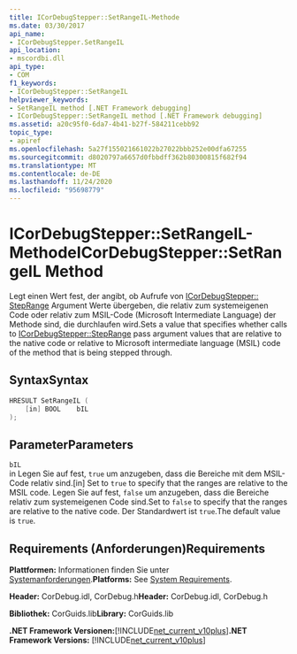 ```yaml
---
title: ICorDebugStepper::SetRangeIL-Methode
ms.date: 03/30/2017
api_name:
- ICorDebugStepper.SetRangeIL
api_location:
- mscordbi.dll
api_type:
- COM
f1_keywords:
- ICorDebugStepper::SetRangeIL
helpviewer_keywords:
- SetRangeIL method [.NET Framework debugging]
- ICorDebugStepper::SetRangeIL method [.NET Framework debugging]
ms.assetid: a20c95f0-6da7-4b41-b27f-584211cebb92
topic_type:
- apiref
ms.openlocfilehash: 5a27f155021661022b27022bbb252e00dfa67255
ms.sourcegitcommit: d8020797a6657d0fbbdff362b80300815f682f94
ms.translationtype: MT
ms.contentlocale: de-DE
ms.lasthandoff: 11/24/2020
ms.locfileid: "95698779"
---
```

# <a name="icordebugsteppersetrangeil-method"></a><span data-ttu-id="4ac70-102">ICorDebugStepper::SetRangeIL-Methode</span><span class="sxs-lookup"><span data-stu-id="4ac70-102">ICorDebugStepper::SetRangeIL Method</span></span>

<span data-ttu-id="4ac70-103">Legt einen Wert fest, der angibt, ob Aufrufe von [ICorDebugStepper:: StepRange](icordebugstepper-steprange-method.md) Argument Werte übergeben, die relativ zum systemeigenen Code oder relativ zum MSIL-Code (Microsoft Intermediate Language) der Methode sind, die durchlaufen wird.</span><span class="sxs-lookup"><span data-stu-id="4ac70-103">Sets a value that specifies whether calls to [ICorDebugStepper::StepRange](icordebugstepper-steprange-method.md) pass argument values that are relative to the native code or relative to Microsoft intermediate language (MSIL) code of the method that is being stepped through.</span></span>  
  
## <a name="syntax"></a><span data-ttu-id="4ac70-104">Syntax</span><span class="sxs-lookup"><span data-stu-id="4ac70-104">Syntax</span></span>  
  
```cpp  
HRESULT SetRangeIL (  
    [in] BOOL    bIL  
);  
```  
  
## <a name="parameters"></a><span data-ttu-id="4ac70-105">Parameter</span><span class="sxs-lookup"><span data-stu-id="4ac70-105">Parameters</span></span>  

 `bIL`  
 <span data-ttu-id="4ac70-106">in Legen Sie auf fest, `true` um anzugeben, dass die Bereiche mit dem MSIL-Code relativ sind.</span><span class="sxs-lookup"><span data-stu-id="4ac70-106">[in] Set to `true` to specify that the ranges are relative to the MSIL code.</span></span> <span data-ttu-id="4ac70-107">Legen Sie auf fest, `false` um anzugeben, dass die Bereiche relativ zum systemeigenen Code sind.</span><span class="sxs-lookup"><span data-stu-id="4ac70-107">Set to `false` to specify that the ranges are relative to the native code.</span></span> <span data-ttu-id="4ac70-108">Der Standardwert ist `true`.</span><span class="sxs-lookup"><span data-stu-id="4ac70-108">The default value is `true`.</span></span>  
  
## <a name="requirements"></a><span data-ttu-id="4ac70-109">Requirements (Anforderungen)</span><span class="sxs-lookup"><span data-stu-id="4ac70-109">Requirements</span></span>  

 <span data-ttu-id="4ac70-110">**Plattformen:** Informationen finden Sie unter [Systemanforderungen](../../get-started/system-requirements.md).</span><span class="sxs-lookup"><span data-stu-id="4ac70-110">**Platforms:** See [System Requirements](../../get-started/system-requirements.md).</span></span>  
  
 <span data-ttu-id="4ac70-111">**Header:** CorDebug.idl, CorDebug.h</span><span class="sxs-lookup"><span data-stu-id="4ac70-111">**Header:** CorDebug.idl, CorDebug.h</span></span>  
  
 <span data-ttu-id="4ac70-112">**Bibliothek:** CorGuids.lib</span><span class="sxs-lookup"><span data-stu-id="4ac70-112">**Library:** CorGuids.lib</span></span>  
  
 <span data-ttu-id="4ac70-113">**.NET Framework Versionen:**[!INCLUDE[net_current_v10plus](../../../../includes/net-current-v10plus-md.md)]</span><span class="sxs-lookup"><span data-stu-id="4ac70-113">**.NET Framework Versions:** [!INCLUDE[net_current_v10plus](../../../../includes/net-current-v10plus-md.md)]</span></span>
